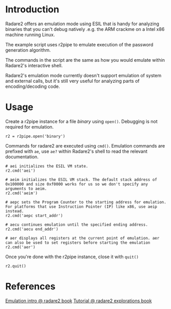# Introduction

Radare2 offers an emulation mode using ESIL that is handy for analyzing binaries that you can't debug natively .e.g. the ARM crackme on a Intel x86 machine running Linux.

The example script uses r2pipe to emulate execution of the password generation algorithm.

The commands in the script are the same as how you would emulate within Radare2's interactive shell.

Radare2's emulation mode currently doesn't support emulation of system and external calls, but it's still very useful for analyzing parts of encoding/decoding code.

# Usage

Create a r2pipe instance for a file *binary* using `open()`. Debugging is not required for emulation. 

```
r2 = r2pipe.open('binary')
```

Commands for radare2 are executed using `cmd()`. Emulation commands are prefixed with `ae`, use `ae?` within Radare2's shell to read the relevant documentation.

```
# aei initializes the ESIL VM state.
r2.cmd('aei')

# aeim initializes the ESIL VM stack. The default stack address of 0x100000 and size 0xf0000 works for us so we don't specify any arguments to aeim.
r2.cmd('aeim')

# aepc sets the Program Counter to the starting address for emulation. For platforms that use Instruction Pointer (IP) like x86, use aeip instead.
r2.cmd('aepc start_addr')

# aecu continues emulation until the specified ending address.
r2.cmd('aecu end_addr')

# aer displays all registers at the current point of emulation. aer can also be used to set registers before starting the emulation
r2.cmd('aer')
```

Once you're done with the r2pipe instance, close it with `quit()`

```
r2.quit()
```

# References
[Emulation intro @ radare2 book](https://radare.gitbooks.io/radare2book/content/analysis/emulation.html)
[Tutorial @ radare2 explorations book](https://monosource.gitbooks.io/radare2-explorations/content/tut3/tut3_-_esil.html)

